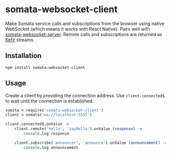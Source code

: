 # somata-websocket-client

Make Somata service calls and subscriptions from the browser using native WebSocket (which means it works with React Native). Pairs well with [somata-websocket-server](https://github.com/somata/somata-websocket-server). Remote calls and subscriptions are returned as [Kefir](https://github.com/rpominov/kefir) streams.

## Installation

```
npm install somata-websocket-client
```

## Usage

Create a client by providing the connection address. Use `client.connected$` to wait until the connection is established.

```coffee
somata = require('somata-websocket-client')
client = somata('ws://localhost:5555')

client.connected$.onValue ->
    client.remote('hello', 'sayHello').onValue (response) ->
        console.log response

    client.subscribe('announcer', 'announce').onValue (announcement) ->
        console.log announcement
```
